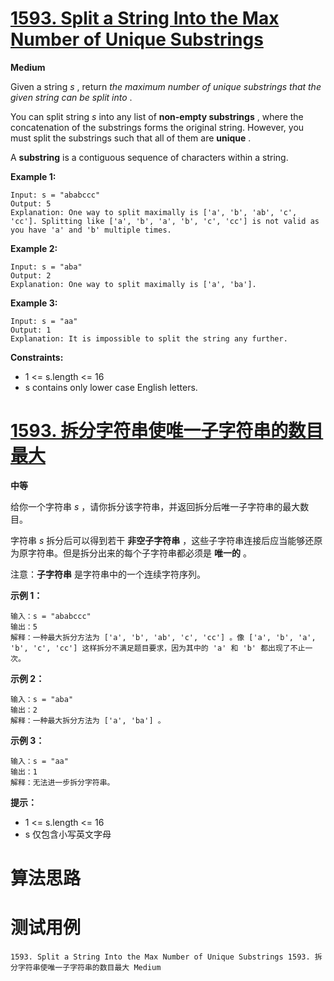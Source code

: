 # [1593. Split a String Into the Max Number of Unique Substrings][enTitle]

**Medium**

Given a string  *s* , return  *the maximum number of unique substrings that the given string can be split into* .

You can split string  *s*  into any list of **non-empty substrings** , where the concatenation of the substrings forms the original string. However, you must split the substrings such that all of them are **unique** .

A **substring**  is a contiguous sequence of characters within a string.



**Example 1:** 

```
Input: s = "ababccc"
Output: 5
Explanation: One way to split maximally is ['a', 'b', 'ab', 'c', 'cc']. Splitting like ['a', 'b', 'a', 'b', 'c', 'cc'] is not valid as you have 'a' and 'b' multiple times.

```

**Example 2:** 

```
Input: s = "aba"
Output: 2
Explanation: One way to split maximally is ['a', 'ba'].

```

**Example 3:** 

```
Input: s = "aa"
Output: 1
Explanation: It is impossible to split the string any further.

```



**Constraints:** 

-  1 <= s.length <= 16  
-  s contains only lower case English letters. 


# [1593. 拆分字符串使唯一子字符串的数目最大][cnTitle]

**中等**

给你一个字符串  *s*  ，请你拆分该字符串，并返回拆分后唯一子字符串的最大数目。

字符串  *s*  拆分后可以得到若干 **非空子字符串**  ，这些子字符串连接后应当能够还原为原字符串。但是拆分出来的每个子字符串都必须是 **唯一的**  。

注意：**子字符串**  是字符串中的一个连续字符序列。



**示例 1：** 

```
输入：s = "ababccc"
输出：5
解释：一种最大拆分方法为 ['a', 'b', 'ab', 'c', 'cc'] 。像 ['a', 'b', 'a', 'b', 'c', 'cc'] 这样拆分不满足题目要求，因为其中的 'a' 和 'b' 都出现了不止一次。

```

**示例 2：** 

```
输入：s = "aba"
输出：2
解释：一种最大拆分方法为 ['a', 'ba'] 。

```

**示例 3：** 

```
输入：s = "aa"
输出：1
解释：无法进一步拆分字符串。

```



**提示：** 

-  1 <= s.length <= 16  
-  s 仅包含小写英文字母 




# 算法思路

# 测试用例
```
1593. Split a String Into the Max Number of Unique Substrings 1593. 拆分字符串使唯一子字符串的数目最大 Medium
```

[enTitle]: https://leetcode.com/problems/split-a-string-into-the-max-number-of-unique-substrings/
[cnTitle]: https://leetcode-cn.com/problems/split-a-string-into-the-max-number-of-unique-substrings/
